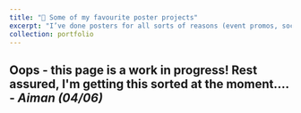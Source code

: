 ```yaml
---
title: "🎨 Some of my favourite poster projects"
excerpt: "I’ve done posters for all sorts of reasons (event promos, socials, campaigns) and here are a few favourites that still make me smile. [Read more here](/portfolio/portfolio_posters_bsu). <br/><img src='/images/portfolio_bsu_posters.png'>"
collection: portfolio
---
```


Oops - this page is a work in progress! Rest assured, I'm getting this sorted at the moment.... - _Aiman (04/06)_
------